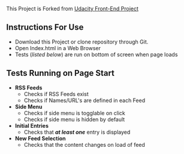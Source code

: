This Project is Forked from [Udacity Front-End Project](https://github.com/udacity/frontend-nanodegree-feedreader)

## Instructions For Use
* Download this Project or clone repository through Git.
* Open Index.html in a Web Browser
* Tests (_listed below_) are run on bottom of screen when page loads

## Tests Running on Page Start
* **RSS Feeds**
    * Checks if RSS Feeds exist
    * Checks if Names/URL's are defined in each Feed
* **Side Menu**
    * Checks if side menu is togglable on click
    * Checks if side menu is hidden by default
* **Initial Entries**
    * Checks that **_at least one_** entry is displayed
* **New Feed Selection**
    * Checks that the content changes on load of feed
    
